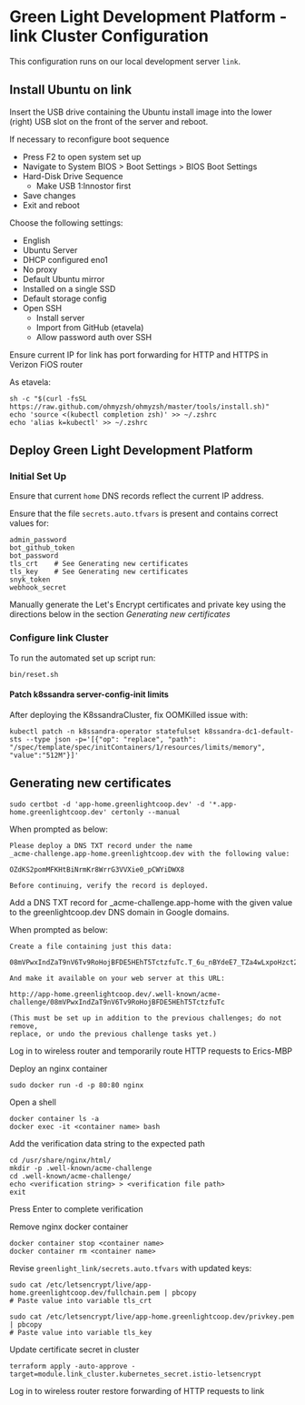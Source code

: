# Green Light Development Platform - link Cluster Configuration

This configuration runs on our local development server `link`.

## Install Ubuntu on link

Insert the USB drive containing the Ubuntu install image into the lower (right) USB slot
on the front of the server and reboot.

If necessary to reconfigure boot sequence
* Press F2 to open system set up
* Navigate to System BIOS > Boot Settings > BIOS Boot Settings
* Hard-Disk Drive Sequence
    * Make USB 1:Innostor first
* Save changes
* Exit and reboot

Choose the following settings:
* English
* Ubuntu Server
* DHCP configured eno1
* No proxy
* Default Ubuntu mirror
* Installed on a single SSD
* Default storage config
* Open SSH
  * Install server
  * Import from GitHub (etavela)
  * Allow password auth over SSH

Ensure current IP for link has port forwarding for HTTP and HTTPS in Verizon FiOS router

As etavela:

    sh -c "$(curl -fsSL https://raw.github.com/ohmyzsh/ohmyzsh/master/tools/install.sh)"
    echo 'source <(kubectl completion zsh)' >> ~/.zshrc
    echo 'alias k=kubectl' >> ~/.zshrc

## Deploy Green Light Development Platform

### Initial Set Up 

Ensure that current `home` DNS records reflect the current IP address.

Ensure that the file `secrets.auto.tfvars` is present and contains correct values for:

    admin_password
    bot_github_token
    bot_password
    tls_crt    # See Generating new certificates
    tls_key    # See Generating new certificates
    snyk_token
    webhook_secret

Manually generate the Let's Encrypt certificates and private key using the directions below in the section
*Generating new certificates*

### Configure link Cluster

To run the automated set up script run:

    bin/reset.sh

#### Patch k8ssandra server-config-init limits

After deploying the K8ssandraCluster, fix OOMKilled issue with:

    kubectl patch -n k8ssandra-operator statefulset k8ssandra-dc1-default-sts --type json -p='[{"op": "replace", "path": "/spec/template/spec/initContainers/1/resources/limits/memory", "value":"512M"}]'

## Generating new certificates

    sudo certbot -d 'app-home.greenlightcoop.dev' -d '*.app-home.greenlightcoop.dev' certonly --manual

When prompted as below:

    Please deploy a DNS TXT record under the name
    _acme-challenge.app-home.greenlightcoop.dev with the following value:

    OZdKS2pomMFKHtBiNrmKr8WrrG3VVXie0_pCWYiDWX8

    Before continuing, verify the record is deployed.

Add a DNS TXT record for _acme-challenge.app-home with the given value to the greenlightcoop.dev DNS domain 
in Google domains.

When prompted as below:

    Create a file containing just this data:

    08mVPwxIndZaT9nV6Tv9RoHojBFDE5HEhT5TctzfuTc.T_6u_nBYdeE7_TZa4wLxpoHzct2rAzHnMvdTTSDxDZs

    And make it available on your web server at this URL:

    http://app-home.greenlightcoop.dev/.well-known/acme-challenge/08mVPwxIndZaT9nV6Tv9RoHojBFDE5HEhT5TctzfuTc

    (This must be set up in addition to the previous challenges; do not remove,
    replace, or undo the previous challenge tasks yet.)

Log in to wireless router and temporarily route HTTP requests to Erics-MBP

Deploy an nginx container

    sudo docker run -d -p 80:80 nginx

Open a shell

    docker container ls -a
    docker exec -it <container name> bash

Add the verification data string to the expected path

    cd /usr/share/nginx/html/
    mkdir -p .well-known/acme-challenge
    cd .well-known/acme-challenge/
    echo <verification string> > <verification file path>
    exit

Press Enter to complete verification

Remove nginx docker container

    docker container stop <container name>
    docker container rm <container name>

Revise `greenlight_link/secrets.auto.tfvars` with updated keys:

    sudo cat /etc/letsencrypt/live/app-home.greenlightcoop.dev/fullchain.pem | pbcopy
    # Paste value into variable tls_crt

    sudo cat /etc/letsencrypt/live/app-home.greenlightcoop.dev/privkey.pem | pbcopy
    # Paste value into variable tls_key

Update certificate secret in cluster

    terraform apply -auto-approve -target=module.link_cluster.kubernetes_secret.istio-letsencrypt

Log in to wireless router restore forwarding of HTTP requests to link
